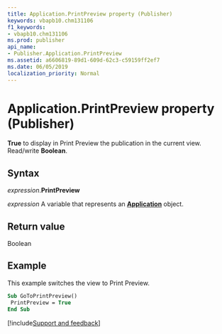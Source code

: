 ```yaml
---
title: Application.PrintPreview property (Publisher)
keywords: vbapb10.chm131106
f1_keywords:
- vbapb10.chm131106
ms.prod: publisher
api_name:
- Publisher.Application.PrintPreview
ms.assetid: a6606819-89d1-609d-62c3-c59159ff2ef7
ms.date: 06/05/2019
localization_priority: Normal
---
```



# Application.PrintPreview property (Publisher)

**True** to display in Print Preview the publication in the current view. Read/write **Boolean**.


## Syntax

_expression_.**PrintPreview**

_expression_ A variable that represents an **[Application](Publisher.Application.md)** object.


## Return value

Boolean


## Example

This example switches the view to Print Preview.

```vb
Sub GoToPrintPreview() 
 PrintPreview = True 
End Sub
```



[!include[Support and feedback](~/includes/feedback-boilerplate.md)]